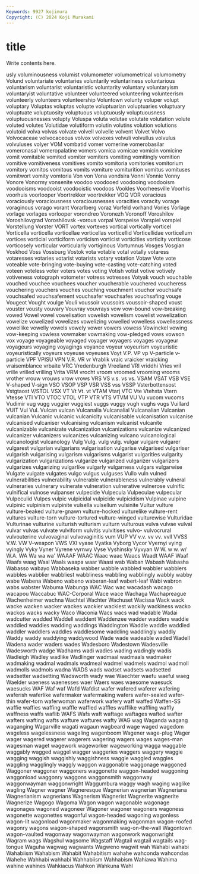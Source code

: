 ```yaml
---
Keywords: 9927 kojimura
Copyright: (C) 2024 Koji Murakami
---
```


# title

Write contents here.



usly voluminousness
volumist volumometer volumometrical volumometry Volund voluntariate voluntaries voluntarily voluntariness voluntarious
voluntarism voluntarist voluntaristic voluntarity voluntary voluntaryism voluntaryist voluntative volunteer volunteered
volunteering volunteerism volunteerly volunteers volunteership Voluntown volunty voluper volupt voluptary
Voluptas voluptas volupte voluptuarian voluptuaries voluptuary voluptuate voluptuosity voluptuous voluptuously
voluptuousness voluptuousnesses volupty Voluspa voluta volutae volutate volutation volute voluted
volutes Volutidae volutiform volutin volutins volution volutions volutoid volva volvas
volvate volvell volvelle volvent Volvet Volvo Volvocaceae volvocaceous volvox volvoxes
volvuli volvullus volvulus volvuluses volyer VOM vombatid vomer vomerine vomerobasilar
vomeronasal vomeropalatine vomers vomica vomicae vomicin vomicine vomit vomitable vomited
vomiter vomiters vomiting vomitingly vomition vomitive vomitiveness vomitives vomito vomitoria
vomitories vomitorium vomitory vomitos vomitous vomits vomiture vomiturition vomitus vomituses
vomitwort vomity vomtoria Von von Vona vondsira Vonni Vonnie Vonny
Vonore Vonormy vonsenite voodoo voodooed voodooing voodooism voodooisms voodooist voodooistic
voodoos Vookles Voorheesville Voorhis voorhuis voorlooper Voortrekker voortrekker VOQ VOR
voracious voraciously voraciousness voraciousnesses voracities voracity vorage voraginous vorago vorant
Vorarlberg voraz Vorfeld vorhand Vories Vorlage vorlage vorlages vorlooper vorondreo
Voronezh Voronoff Voroshilov Voroshilovgrad Voroshilovsk -vorous vorpal Vorspeise Vorspiel vorspiel
Vorstellung Vorster VORT vortex vortexes vortical vortically vorticel Vorticella vorticella
vorticellae vorticellas vorticellid Vorticellidae vorticellum vortices vorticial vorticiform vorticism vorticist
vorticities vorticity vorticose vorticosely vorticular vorticularly vortiginous Vortumnus Vosges Vosgian
Voskhod Voss Vossburg Vostok vota votable votal votally votaress votaresses
votaries votarist votarists votary votation Votaw Vote vote voteable vote-bringing
vote-buying vote-casting vote-catching voted voteen voteless voter voters votes voting
Votish votist votive votively votiveness votograph votometer votress votresses Votyak
vouch vouchable vouched vouchee vouchees voucher voucherable vouchered voucheress vouchering
vouchers vouches vouching vouchment vouchor vouchsafe vouchsafed vouchsafement vouchsafer vouchsafes
vouchsafing vouge Vougeot Vought voulge Vouli voussoir voussoirs voussoir-shaped voust
vouster vousty vouvary Vouvray vouvrays vow vow-bound vow-breaking vowed Vowel
vowel vowelisation vowelish vowelism vowelist vowelization vowelize vowelized vowelizes vowelizing
vowelled vowelless vowellessness vowellike vowelly vowels vowely vower vowers vowess
Vowinckel vowing vow-keeping vowless vowmaker vowmaking vow-pledged vows vowson vox
voyage voyageable voyaged voyager voyagers voyages voyageur voyageurs voyaging voyagings
voyance voyeur voyeurism voyeuristic voyeuristically voyeurs voyeuse voyeuses Voyt V.P.
VP vp V-particle v-particle VPF VPISU VPN V.R. VR vr
Vrablik vraic vraicker vraicking vraisemblance vrbaite VRC Vredenburgh Vreeland VRI
vriddhi Vries vril vrille vrilled vrilling Vrita VRM vrocht vroom
vroomed vrooming vrooms vrother vrouw vrouws vrow vrows VRS VS
v.s. vs vs. VSAM VSAT VSB VSE V-shaped V-sign VSO
VSOP VSP VSR VSS vss VSSP Vsterbottensost Vstgtaost V/STOL VSX
VT Vt Vt. vt VTAM Vtarj VTC Vte Vtehsta Vtern
Vtesse VTI VTO VTOC VTOL VTP VTR VTS VTVM VU
Vu vucom vucoms Vudimir vug vugg vuggier vuggiest vuggs vuggy
vugh vughs vugs Vuillard VUIT Vul Vul. Vulcan vulcan Vulcanalia
Vulcanalial Vulcanalian Vulcanian vulcanian Vulcanic vulcanic vulcanicity vulcanisable vulcanisation vulcanise
vulcanised vulcaniser vulcanising vulcanism vulcanist vulcanite vulcanizable vulcanizate vulcanization vulcanizations
vulcanize vulcanized vulcanizer vulcanizers vulcanizes vulcanizing vulcano vulcanological vulcanologist vulcanology
Vulg Vulg. vulg vulg. vulgar vulgare vulgarer vulgarest vulgarian vulgarians
vulgarisation vulgarise vulgarised vulgariser vulgarish vulgarising vulgarism vulgarisms vulgarist vulgarities
vulgarity vulgarization vulgarizations vulgarize vulgarized vulgarizer vulgarizers vulgarizes vulgarizing vulgarlike
vulgarly vulgarness vulgars vulgarwise Vulgate vulgate vulgates vulgo vulgus vulguses
Vullo vuln vulned vulnerabilities vulnerability vulnerable vulnerableness vulnerably vulneral vulneraries
vulnerary vulnerate vulneration vulnerative vulnerose vulnific vulnifical vulnose vulpanser vulpecide
Vulpecula Vulpeculae vulpecular Vulpeculid Vulpes vulpic vulpicidal vulpicide vulpicidism Vulpinae
vulpine vulpinic vulpinism vulpinite vulsella vulsellum vulsinite Vultur vulture vulture-beaked
vulture-gnawn vulture-hocked vulturelike vulture-rent vultures vulture-torn vulture-tortured vulture-winged vulturewise Vulturidae
Vulturinae vulturine vulturish vulturism vulturn vulturous vulva vulvae vulval vulvar
vulvas vulvate vulviform vulvitis vulvitises vulvo- vulvocrural vulvouterine vulvovaginal vulvovaginitis
vum VUP VV v.v. vv vv. vvll VVSS V.W. VW
V-weapon VWS VXI vyase Vyatka Vyborg Vycor Vyernyi vying vyingly
Vyky Vyner Vyrene vyrnwy Vyse Vyshinsky Vyvyan W W. w
w. w/ W.A. WA Wa wa wa' WAAAF WAAC Waac
waac Waacs Waadt WAAF Waaf Waafs waag Waal Waals waapa
waar Waasi wab Waban Wabash Wabasha Wabasso wabayo Wabbaseka wabber
wabble wabbled wabbler wabblers wabbles wabblier wabbliest wabbliness wabbling wabblingly
wabbly wabby wabe Wabena Wabeno wabeno waberan-leaf wabert-leaf Wabi wabron
wabs wabster Wabuma Wabunga WAC Wac wac wacadash wacago wacapou
Waccabuc WAC-Corporal Wace wace Wachaga Wachapreague Wachenheimer wachna Wachtel Wachter
Wachuset Wacissa Wack wack wacke wacken wacker wackes wackier wackiest
wackily wackiness wacko wackos wacks wacky Waco Waconia Wacs wacs
wad wadable Wadai wadcutter wadded Waddell waddent Waddenzee wadder wadders
waddie waddied waddies wadding waddings Waddington Waddle waddle waddled waddler
waddlers waddles waddlesome waddling waddlingly waddly Waddy waddy waddying waddywood
Wade wade wadeable waded Wadell Wadena wader waders wades Wadesboro
Wadestown Wadesville Wadesworth wadge Wadhams wadi wadies wading wadingly wadis
Wadleigh Wadley wadlike Wadlinger wadmaal wadmaals wadmaker wadmaking wadmal wadmals
wadmeal wadmel wadmels wadmol wadmoll wadmolls wadmols wadna WADS wads
wadset wadsets wadsetted wadsetter wadsetting Wadsworth wady wae Waechter waefu
waeful waeg Waelder waeness waenesses waer Waers waes waesome waesuck
waesucks WAF Waf waf Wafd Wafdist wafer wafered waferer wafering
waferish waferlike wafermaker wafermaking wafers wafer-sealed wafer-thin wafer-torn waferwoman waferwork
wafery waff waffed Waffen-SS waffie waffies waffing waffle waffled waffles
wafflike waffling waffly waffness waffs waflib WAFS Wafs waft waftage
waftages wafted wafter wafters wafting wafts wafture waftures wafty WAG
wag Waganda wagang waganging Wagarville wagati wagaun wagbeard wage waged
wagedom wageless wagelessness wageling wagenboom Wagener wage-plug Wager wager wagered
wagerer wagerers wagering wagers wages wages-man wagesman waget wagework wageworker
wageworking wagga waggable waggably wagged waggel wagger waggeries waggers waggery
waggie wagging waggish waggishly waggishness waggle waggled waggles waggling wagglingly
waggly waggon waggonable waggonage waggoned Waggoner waggoner waggoners waggonette waggon-headed
waggoning waggonload waggonry waggons waggonsmith waggonway waggonwayman waggonwright Waggumbura waggy
wagh waging waglike wagling Wagner wagner Wagneresque Wagnerian wagnerian Wagneriana
Wagnerianism wagnerians Wagnerism Wagnerist Wagnerite wagnerite Wagnerize Wagogo Wagoma Wagon
wagon wagonable wagonage wagonages wagoned wagoneer Wagoner wagoner wagoners wagoness
wagonette wagonettes wagonful wagon-headed wagoning wagonless wagon-lit wagonload wagonmaker wagonmaking
wagonman wagon-roofed wagonry wagons wagon-shaped wagonsmith wag-on-the-wall Wagontown wagon-vaulted wagonway
wagonwayman wagonwork wagonwright Wagram wags Wagshul wagsome Wagstaff Wagtail wagtail
wagtails wag-tongue Waguha wagwag wagwants Wagweno wagwit wah Wahabi wahabi
Wahabiism Wahabism Wahabit Wahabitism wahahe wahconda wahcondas Wahehe Wahhabi wahhabi
Wahhabiism Wahhabism Wahiawa Wahima wahine wahines Wahkiacus Wahkon Wahkuna Wahl
